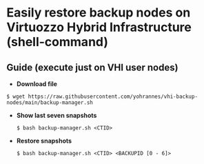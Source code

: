 # Easily restore backup nodes on Virtuozzo Hybrid Infrastructure (shell-command)

## Guide (execute just on VHI user nodes)

- **Download file**

``` $ wget https://raw.githubusercontent.com/yohrannes/vhi-backup-nodes/main/backup-manager.sh ```

- **Show last seven snapshots**

  ``` $ bash backup-manager.sh <CTID> ```

- **Restore snapshots**

  ``` $ bash backup-manager.sh <CTID> <BACKUPID [0 - 6]> ```
